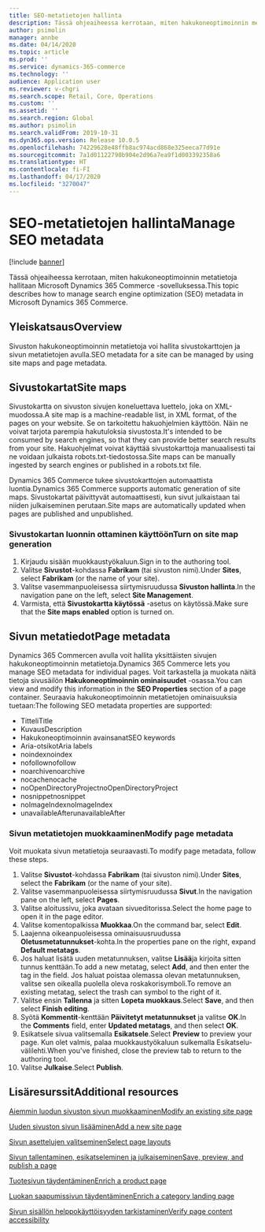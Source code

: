 ```yaml
---
title: SEO-metatietojen hallinta
description: Tässä ohjeaiheessa kerrotaan, miten hakukoneoptimoinnin metatietoja hallitaan Microsoft Dynamics 365 Commerce -sovelluksessa.
author: psimolin
manager: annbe
ms.date: 04/14/2020
ms.topic: article
ms.prod: ''
ms.service: dynamics-365-commerce
ms.technology: ''
audience: Application user
ms.reviewer: v-chgri
ms.search.scope: Retail, Core, Operations
ms.custom: ''
ms.assetid: ''
ms.search.region: Global
ms.author: psimolin
ms.search.validFrom: 2019-10-31
ms.dyn365.ops.version: Release 10.0.5
ms.openlocfilehash: 74229628e48ffb8ac974acd868e325eeca77d91e
ms.sourcegitcommit: 7a1d01122790b904e2d96a7ea9f1d003392358a6
ms.translationtype: HT
ms.contentlocale: fi-FI
ms.lasthandoff: 04/17/2020
ms.locfileid: "3270047"
---
```

# <a name="manage-seo-metadata"></a><span data-ttu-id="3b457-103">SEO-metatietojen hallinta</span><span class="sxs-lookup"><span data-stu-id="3b457-103">Manage SEO metadata</span></span>


[!include [banner](includes/banner.md)]

<span data-ttu-id="3b457-104">Tässä ohjeaiheessa kerrotaan, miten hakukoneoptimoinnin metatietoja hallitaan Microsoft Dynamics 365 Commerce -sovelluksessa.</span><span class="sxs-lookup"><span data-stu-id="3b457-104">This topic describes how to manage search engine optimization (SEO) metadata in Microsoft Dynamics 365 Commerce.</span></span>

## <a name="overview"></a><span data-ttu-id="3b457-105">Yleiskatsaus</span><span class="sxs-lookup"><span data-stu-id="3b457-105">Overview</span></span>

<span data-ttu-id="3b457-106">Sivuston hakukoneoptimoinnin metatietoja voi hallita sivustokarttojen ja sivun metatietojen avulla.</span><span class="sxs-lookup"><span data-stu-id="3b457-106">SEO metadata for a site can be managed by using site maps and page metadata.</span></span>
    
## <a name="site-maps"></a><span data-ttu-id="3b457-107">Sivustokartat</span><span class="sxs-lookup"><span data-stu-id="3b457-107">Site maps</span></span>

<span data-ttu-id="3b457-108">Sivustokartta on sivuston sivujen koneluettava luettelo, joka on XML-muodossa.</span><span class="sxs-lookup"><span data-stu-id="3b457-108">A site map is a machine-readable list, in XML format, of the pages on your website.</span></span> <span data-ttu-id="3b457-109">Se on tarkoitettu hakuohjelmien käyttöön. Näin ne voivat tarjota parempia hakutuloksia sivustosta.</span><span class="sxs-lookup"><span data-stu-id="3b457-109">It's intended to be consumed by search engines, so that they can provide better search results from your site.</span></span> <span data-ttu-id="3b457-110">Hakuohjelmat voivat käyttää sivustokarttoja manuaalisesti tai ne voidaan julkaista robots.txt-tiedostossa.</span><span class="sxs-lookup"><span data-stu-id="3b457-110">Site maps can be manually ingested by search engines or published in a robots.txt file.</span></span>

<span data-ttu-id="3b457-111">Dynamics 365 Commerce tukee sivustokarttojen automaattista luontia.</span><span class="sxs-lookup"><span data-stu-id="3b457-111">Dynamics 365 Commerce supports automatic generation of site maps.</span></span> <span data-ttu-id="3b457-112">Sivustokartat päivittyvät automaattisesti, kun sivut julkaistaan tai niiden julkaiseminen perutaan.</span><span class="sxs-lookup"><span data-stu-id="3b457-112">Site maps are automatically updated when pages are published and unpublished.</span></span>

### <a name="turn-on-site-map-generation"></a><span data-ttu-id="3b457-113">Sivustokartan luonnin ottaminen käyttöön</span><span class="sxs-lookup"><span data-stu-id="3b457-113">Turn on site map generation</span></span>

1. <span data-ttu-id="3b457-114">Kirjaudu sisään muokkaustyökaluun.</span><span class="sxs-lookup"><span data-stu-id="3b457-114">Sign in to the authoring tool.</span></span>
1. <span data-ttu-id="3b457-115">Valitse **Sivustot**-kohdassa **Fabrikam** (tai sivuston nimi).</span><span class="sxs-lookup"><span data-stu-id="3b457-115">Under **Sites**, select **Fabrikam** (or the name of your site).</span></span>
1. <span data-ttu-id="3b457-116">Valitse vasemmanpuoleisessa siirtymisruudussa **Sivuston hallinta**.</span><span class="sxs-lookup"><span data-stu-id="3b457-116">In the navigation pane on the left, select **Site Management**.</span></span>
1. <span data-ttu-id="3b457-117">Varmista, että **Sivustokartta käytössä** -asetus on käytössä.</span><span class="sxs-lookup"><span data-stu-id="3b457-117">Make sure that the **Site maps enabled** option is turned on.</span></span>

## <a name="page-metadata"></a><span data-ttu-id="3b457-118">Sivun metatiedot</span><span class="sxs-lookup"><span data-stu-id="3b457-118">Page metadata</span></span>

<span data-ttu-id="3b457-119">Dynamics 365 Commercen avulla voit hallita yksittäisten sivujen hakukoneoptimoinnin metatietoja.</span><span class="sxs-lookup"><span data-stu-id="3b457-119">Dynamics 365 Commerce lets you manage SEO metadata for individual pages.</span></span> <span data-ttu-id="3b457-120">Voit tarkastella ja muokata näitä tietoja sivusäilön **Hakukoneoptimoinnin ominaisuudet** -osassa.</span><span class="sxs-lookup"><span data-stu-id="3b457-120">You can view and modify this information in the **SEO Properties** section of a page container.</span></span> <span data-ttu-id="3b457-121">Seuraavia hakukoneoptimoinnin metatietojen ominaisuuksia tuetaan:</span><span class="sxs-lookup"><span data-stu-id="3b457-121">The following SEO metadata properties are supported:</span></span>

- <span data-ttu-id="3b457-122">Titteli</span><span class="sxs-lookup"><span data-stu-id="3b457-122">Title</span></span>
- <span data-ttu-id="3b457-123">Kuvaus</span><span class="sxs-lookup"><span data-stu-id="3b457-123">Description</span></span>
- <span data-ttu-id="3b457-124">Hakukoneoptimoinnin avainsanat</span><span class="sxs-lookup"><span data-stu-id="3b457-124">SEO keywords</span></span>
- <span data-ttu-id="3b457-125">Aria-otsikot</span><span class="sxs-lookup"><span data-stu-id="3b457-125">Aria labels</span></span>
- <span data-ttu-id="3b457-126">noindex</span><span class="sxs-lookup"><span data-stu-id="3b457-126">noindex</span></span>
- <span data-ttu-id="3b457-127">nofollow</span><span class="sxs-lookup"><span data-stu-id="3b457-127">nofollow</span></span>
- <span data-ttu-id="3b457-128">noarchive</span><span class="sxs-lookup"><span data-stu-id="3b457-128">noarchive</span></span>
- <span data-ttu-id="3b457-129">nocache</span><span class="sxs-lookup"><span data-stu-id="3b457-129">nocache</span></span>
- <span data-ttu-id="3b457-130">noOpenDirectoryProject</span><span class="sxs-lookup"><span data-stu-id="3b457-130">noOpenDirectoryProject</span></span>
- <span data-ttu-id="3b457-131">nosnippet</span><span class="sxs-lookup"><span data-stu-id="3b457-131">nosnippet</span></span>
- <span data-ttu-id="3b457-132">noImageIndex</span><span class="sxs-lookup"><span data-stu-id="3b457-132">noImageIndex</span></span>
- <span data-ttu-id="3b457-133">unavailableAfter</span><span class="sxs-lookup"><span data-stu-id="3b457-133">unavailableAfter</span></span>

### <a name="modify-page-metadata"></a><span data-ttu-id="3b457-134">Sivun metatietojen muokkaaminen</span><span class="sxs-lookup"><span data-stu-id="3b457-134">Modify page metadata</span></span>

<span data-ttu-id="3b457-135">Voit muokata sivun metatietoja seuraavasti.</span><span class="sxs-lookup"><span data-stu-id="3b457-135">To modify page metadata, follow these steps.</span></span>

1. <span data-ttu-id="3b457-136">Valitse **Sivustot**-kohdassa **Fabrikam** (tai sivuston nimi).</span><span class="sxs-lookup"><span data-stu-id="3b457-136">Under **Sites**, select the **Fabrikam** (or the name of your site).</span></span>
1. <span data-ttu-id="3b457-137">Valitse vasemmanpuoleisessa siirtymisruudussa **Sivut**.</span><span class="sxs-lookup"><span data-stu-id="3b457-137">In the navigation pane on the left, select **Pages**.</span></span>
1. <span data-ttu-id="3b457-138">Valitse aloitussivu, joka avataan sivueditorissa.</span><span class="sxs-lookup"><span data-stu-id="3b457-138">Select the home page to open it in the page editor.</span></span>
1. <span data-ttu-id="3b457-139">Valitse komentopalkissa **Muokkaa**.</span><span class="sxs-lookup"><span data-stu-id="3b457-139">On the command bar, select **Edit**.</span></span>
1. <span data-ttu-id="3b457-140">Laajenna oikeanpuoleisessa ominaisuusruudussa **Oletusmetatunnukset**-kohta.</span><span class="sxs-lookup"><span data-stu-id="3b457-140">In the properties pane on the right, expand **Default metatags**.</span></span>
1. <span data-ttu-id="3b457-141">Jos haluat lisätä uuden metatunnuksen, valitse **Lisää**ja kirjoita sitten tunnus kenttään.</span><span class="sxs-lookup"><span data-stu-id="3b457-141">To add a new metatag, select **Add**, and then enter the tag in the field.</span></span> <span data-ttu-id="3b457-142">Jos haluat poistaa olemassa olevan metatunnuksen, valitse sen oikealla puolella oleva roskakorisymboli.</span><span class="sxs-lookup"><span data-stu-id="3b457-142">To remove an existing metatag, select the trash can symbol to the right of it.</span></span>
1. <span data-ttu-id="3b457-143">Valitse ensin **Tallenna** ja sitten **Lopeta muokkaus**.</span><span class="sxs-lookup"><span data-stu-id="3b457-143">Select **Save**, and then select **Finish editing**.</span></span>
1. <span data-ttu-id="3b457-144">Syötä **Kommentit**-kenttään **Päivitetyt metatunnukset** ja valitse **OK**.</span><span class="sxs-lookup"><span data-stu-id="3b457-144">In the **Comments** field, enter **Updated metatags**, and then select **OK**.</span></span>
1. <span data-ttu-id="3b457-145">Esikatsele sivua valitsemalla **Esikatsele**.</span><span class="sxs-lookup"><span data-stu-id="3b457-145">Select **Preview** to preview your page.</span></span> <span data-ttu-id="3b457-146">Kun olet valmis, palaa muokkaustyökaluun sulkemalla Esikatselu-välilehti.</span><span class="sxs-lookup"><span data-stu-id="3b457-146">When you've finished, close the preview tab to return to the authoring tool.</span></span>
1. <span data-ttu-id="3b457-147">Valitse **Julkaise**.</span><span class="sxs-lookup"><span data-stu-id="3b457-147">Select **Publish**.</span></span>

## <a name="additional-resources"></a><span data-ttu-id="3b457-148">Lisäresurssit</span><span class="sxs-lookup"><span data-stu-id="3b457-148">Additional resources</span></span>

[<span data-ttu-id="3b457-149">Aiemmin luodun sivuston sivun muokkaaminen</span><span class="sxs-lookup"><span data-stu-id="3b457-149">Modify an existing site page</span></span>](modify-existing-page.md)

[<span data-ttu-id="3b457-150">Uuden sivuston sivun lisääminen</span><span class="sxs-lookup"><span data-stu-id="3b457-150">Add a new site page</span></span>](add-new-page.md)

[<span data-ttu-id="3b457-151">Sivun asettelujen valitseminen</span><span class="sxs-lookup"><span data-stu-id="3b457-151">Select page layouts</span></span>](select-page-layouts.md)

[<span data-ttu-id="3b457-152">Sivun tallentaminen, esikatseleminen ja julkaiseminen</span><span class="sxs-lookup"><span data-stu-id="3b457-152">Save, preview, and publish a page</span></span>](save-preview-publish-page.md)

[<span data-ttu-id="3b457-153">Tuotesivun täydentäminen</span><span class="sxs-lookup"><span data-stu-id="3b457-153">Enrich a product page</span></span>](enrich-product-page.md)

[<span data-ttu-id="3b457-154">Luokan saapumissivun täydentäminen</span><span class="sxs-lookup"><span data-stu-id="3b457-154">Enrich a category landing page</span></span>](enrich-category-page.md)

[<span data-ttu-id="3b457-155">Sivun sisällön helppokäyttöisyyden tarkistaminen</span><span class="sxs-lookup"><span data-stu-id="3b457-155">Verify page content accessibility</span></span>](verify-accessibility.md)
